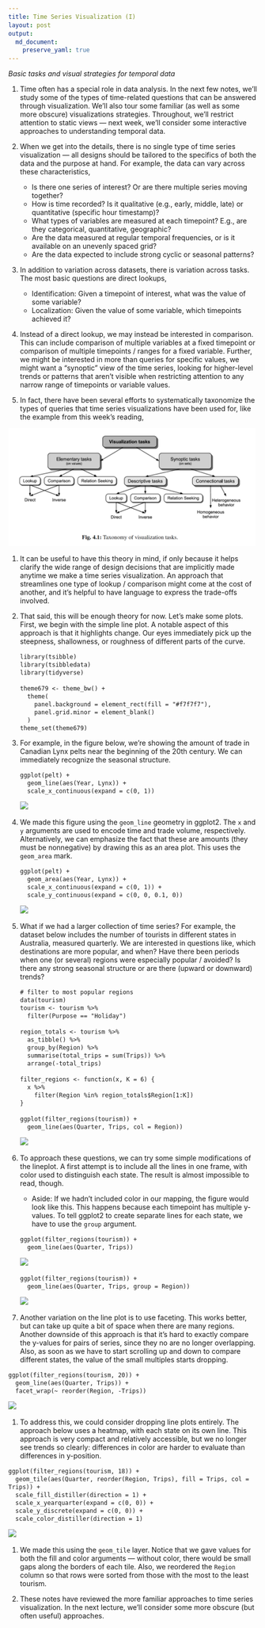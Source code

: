 ```yaml
---
title: Time Series Visualization (I)
layout: post
output: 
  md_document:
    preserve_yaml: true
---
```


*Basic tasks and visual strategies for temporal data*

1.  Time often has a special role in data analysis. In the next few
    notes, we’ll study some of the types of time-related questions that
    can be answered through visualization. We’ll also tour some familiar
    (as well as some more obscure) visualizations strategies.
    Throughout, we’ll restrict attention to static views — next week,
    we’ll consider some interactive approaches to understanding temporal
    data.

2.  When we get into the details, there is no single type of time series
    visualization — all designs should be tailored to the specifics of
    both the data and the purpose at hand. For example, the data can
    vary across these characteristics,

    -   Is there one series of interest? Or are there multiple series
        moving together?
    -   How is time recorded? Is it qualitative (e.g., early, middle,
        late) or quantitative (specific hour timestamp)?
    -   What types of variables are measured at each timepoint? E.g.,
        are they categorical, quantitative, geographic?
    -   Are the data measured at regular temporal frequencies, or is it
        available on an unevenly spaced grid?
    -   Are the data expected to include strong cyclic or seasonal
        patterns?

3.  In addition to variation across datasets, there is variation across
    tasks. The most basic questions are direct lookups,

    -   Identification: Given a timepoint of interest, what was the
        value of some variable?
    -   Localization: Given the value of some variable, which timepoints
        achieved it?

4.  Instead of a direct lookup, we may instead be interested in
    comparison. This can include comparison of multiple variables at a
    fixed timepoint or comparison of multiple timepoints / ranges for a
    fixed variable. Further, we might be interested in more than queries
    for specific values, we might want a “synoptic” view of the time
    series, looking for higher-level trends or patterns that aren’t
    visible when restricting attention to any narrow range of timepoints
    or variable values.

5.  In fact, there have been several efforts to systematically
    taxonomize the types of queries that time series visualizations have
    been used for, like the example from this week’s reading,

<img src="https://github.com/krisrs1128/stat679_notes/raw/main/assets/week7-1/taxonomy-ts.png" width=500/>

1.  It can be useful to have this theory in mind, if only because it
    helps clarify the wide range of design decisions that are implicitly
    made anytime we make a time series visualization. An approach that
    streamlines one type of lookup / comparison might come at the cost
    of another, and it’s helpful to have language to express the
    trade-offs involved.

2.  That said, this will be enough theory for now. Let’s make some
    plots. First, we begin with the simple line plot. A notable aspect
    of this approach is that it highlights change. Our eyes immediately
    pick up the steepness, shallowness, or roughness of different parts
    of the curve.

        library(tsibble)
        library(tsibbledata)
        library(tidyverse)

        theme679 <- theme_bw() +
          theme(
            panel.background = element_rect(fill = "#f7f7f7"),
            panel.grid.minor = element_blank()
          )
        theme_set(theme679)

3.  For example, in the figure below, we’re showing the amount of trade
    in Canadian Lynx pelts near the beginning of the 20th century. We
    can immediately recognize the seasonal structure.

        ggplot(pelt) +
          geom_line(aes(Year, Lynx)) +
          scale_x_continuous(expand = c(0, 1))

    ![](/stat679_notes/assets/week7-1/unnamed-chunk-3-1.png)

4.  We made this figure using the `geom_line` geometry in ggplot2. The
    `x` and `y` arguments are used to encode time and trade volume,
    respectively. Alternatively, we can emphasize the fact that these
    are amounts (they must be nonnegative) by drawing this as an area
    plot. This uses the `geom_area` mark.

        ggplot(pelt) +
          geom_area(aes(Year, Lynx)) +
          scale_x_continuous(expand = c(0, 1)) +
          scale_y_continuous(expand = c(0, 0, 0.1, 0)) 

    ![](/stat679_notes/assets/week7-1/unnamed-chunk-4-1.png)

5.  What if we had a larger collection of time series? For example, the
    dataset below includes the number of tourists in different states in
    Australia, measured quarterly. We are interested in questions like,
    which destinations are more popular, and when? Have there been
    periods when one (or several) regions were especially popular /
    avoided? Is there any strong seasonal structure or are there (upward
    or downward) trends?

        # filter to most popular regions
        data(tourism)
        tourism <- tourism %>%
          filter(Purpose == "Holiday")

        region_totals <- tourism %>%
          as_tibble() %>%
          group_by(Region) %>%
          summarise(total_trips = sum(Trips)) %>%
          arrange(-total_trips)

        filter_regions <- function(x, K = 6) {
          x %>%
            filter(Region %in% region_totals$Region[1:K])
        }

        ggplot(filter_regions(tourism)) +
          geom_line(aes(Quarter, Trips, col = Region))

    ![](/stat679_notes/assets/week7-1/unnamed-chunk-5-1.png)

6.  To approach these questions, we can try some simple modifications of
    the lineplot. A first attempt is to include all the lines in one
    frame, with color used to distinguish each state. The result is
    almost impossible to read, though.

    -   Aside: If we hadn’t included color in our mapping, the figure
        would look like this. This happens because each timepoint has
        multiple y-values. To tell ggplot2 to create separate lines for
        each state, we have to use the `group` argument.

    <!-- -->

        ggplot(filter_regions(tourism)) +
          geom_line(aes(Quarter, Trips))

    ![](/stat679_notes/assets/week7-1/unnamed-chunk-6-1.png)

        ggplot(filter_regions(tourism)) +
          geom_line(aes(Quarter, Trips, group = Region))

    ![](/stat679_notes/assets/week7-1/unnamed-chunk-6-2.png)

7.  Another variation on the line plot is to use faceting. This works
    better, but can take up quite a bit of space when there are many
    regions. Another downside of this approach is that it’s hard to
    exactly compare the y-values for pairs of series, since they no are
    no longer overlapping. Also, as soon as we have to start scrolling
    up and down to compare different states, the value of the small
    multiples starts dropping.

<!-- -->

    ggplot(filter_regions(tourism, 20)) +
      geom_line(aes(Quarter, Trips)) +
      facet_wrap(~ reorder(Region, -Trips))

![](/stat679_notes/assets/week7-1/unnamed-chunk-7-1.png)

1.  To address this, we could consider dropping line plots entirely. The
    approach below uses a heatmap, with each state on its own line. This
    approach is very compact and relatively accessible, but we no longer
    see trends so clearly: differences in color are harder to evaluate
    than differences in y-position.

<!-- -->

    ggplot(filter_regions(tourism, 18)) +
      geom_tile(aes(Quarter, reorder(Region, Trips), fill = Trips, col = Trips)) +
      scale_fill_distiller(direction = 1) +
      scale_x_yearquarter(expand = c(0, 0)) +
      scale_y_discrete(expand = c(0, 0)) +
      scale_color_distiller(direction = 1)

![](/stat679_notes/assets/week7-1/unnamed-chunk-8-1.png)

1.  We made this using the `geom_tile` layer. Notice that we gave values
    for both the fill and color arguments — without color, there would
    be small gaps along the borders of each tile. Also, we reordered the
    `Region` column so that rows were sorted from those with the most to
    the least tourism.

2.  These notes have reviewed the more familiar approaches to time
    series visualization. In the next lecture, we’ll consider some more
    obscure (but often useful) approaches.
